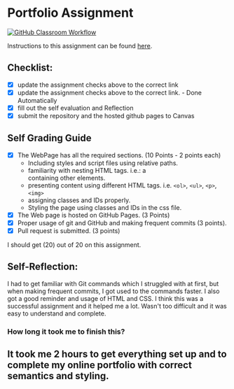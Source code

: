 Portfolio Assignment
==========================================
[![GitHub Classroom Workflow](https://s///github.com/it3049c-fall22-henderson/online-portfolio-steelesh/actions/workflows/classroom.yml/badge.svg)](https://s///github.com/it3049c-fall22-henderson/online-portfolio-steelesh/actions/workflows/classroom.yml)

Instructions to this assignment can be found [here](https://it3049c.github.io/Material/Assignments/1.Online_Portfolio/).
## Checklist:
- [x] update the assignment checks above to the correct link
- [x] update the assignment checks above to the correct link. - Done Automatically
- [x] fill out the self evaluation and Reflection
- [x] submit the repository and the hosted github pages to Canvas

## Self Grading Guide
<!--- put an x in each of the completed sections below .. e.g. [x] Task 1 --->

- [x] The WebPage has all the required sections. (10 Points - 2 points each)
  - Including styles and script files using relative paths.
  - familiarity with nesting HTML tags. i.e.: a <div> containing other elements.
  - presenting content using different HTML tags. i.e. `<ol>`, `<ul>`, `<p>`, `<img>`
  - assigning classes and IDs properly.
  - Styling the page using classes and IDs in the css file.
- [x] The Web page is hosted on GitHub Pages. (3 Points)
- [x] Proper usage of git and GitHub and making frequent commits (3 points).
- [x] Pull request is submitted. (3 points)

<!--- Update the following line with your grade --->
I should get (20) out of 20 on this assignment.

## Self-Reflection:
I had to get familiar with Git commands which I struggled with at first, but when making frequent commits, I got used to the commands faster. I also got a good reminder and usage of HTML and CSS. I think this was a successful assignment and it helped me a lot. Wasn't too difficult and it was easy to understand and complete.

### How long it took me to finish this?
It took me 2 hours to get everything set up and to complete my online portfolio with correct semantics and styling.
-----------------------
